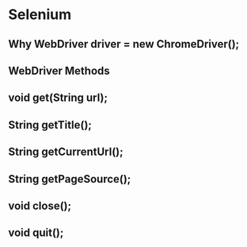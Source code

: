 # Selenium

## Why WebDriver driver = new ChromeDriver();



## WebDriver Methods

## void get(String url);

## String getTitle();

## String getCurrentUrl();

## String getPageSource();

## void close();

## void quit();





















